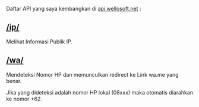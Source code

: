 
Daftar API yang saya kembangkan di [api.wellosoft.net](https//api.wellosoft.net) :


## [/ip/](https://api.wellosoft.net/ip/)

Melihat Informasi Publik IP.

## [/wa/](https://api.wellosoft.net/wa/)

Mendeteksi Nomor HP dan memunculkan redirect ke Link wa.me yang benar.

Jika yang dideteksi adalah nomor HP lokal (08xxx) maka otomatis diarahkan ke nomor +62.
